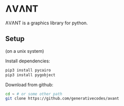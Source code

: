 # ɅVɅNT
ɅVɅNT is a graphics library for python.

## Setup
(on a unix system)

Install dependencies:
```bash
pip3 install pycairo
pip3 install pygobject
```
Download from github:
```bash
cd ~ # or some other path
git clone https://github.com/generativecodes/avant
``` 
